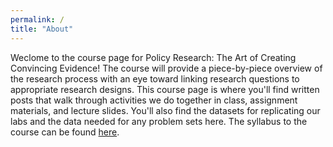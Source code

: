 ```yaml
---
permalink: /
title: "About"
---
```


Weclome to the course page for Policy Research: The Art of Creating Convincing Evidence! The course will provide a piece-by-piece overview of the research process with an eye toward linking research questions to appropriate research designs. This course page is where you'll find written posts that walk through activities we do together in class, assignment materials, and lecture slides. You'll also find the datasets for replicating our labs and the data needed for any problem sets here. The syllabus to the course can be found [here](/syllabus/).